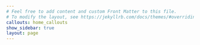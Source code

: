 ```yaml
---
# Feel free to add content and custom Front Matter to this file.
# To modify the layout, see https://jekyllrb.com/docs/themes/#overriding-theme-defaults
callouts: home_callouts
show_sidebar: true
layout: page
---
```

